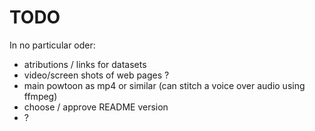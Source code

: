 # TODO

In no particular oder:

- atributions / links for datasets
- video/screen shots of web pages ?
- main powtoon as mp4 or similar (can stitch a voice over audio using ffmpeg)
- choose / approve README version
- ?
